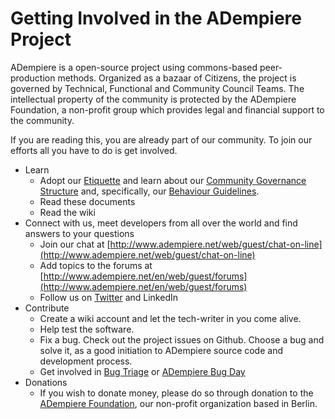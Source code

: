 # Getting Involved in the ADempiere Project

ADempiere is a open-source project using commons-based peer-production methods. Organized as a bazaar of Citizens, the project is governed by Technical, Functional and Community Council Teams. The intellectual property of the community is protected by the ADempiere Foundation, a non-profit group which provides legal and financial support to the community.

If you are reading this, you are already part of our community. To join our efforts all you have to do is get involved.

* Learn
  * Adopt our [Etiquette](http://wiki.adempiere.net/Etiquette) and learn about our [Community Governance Structure](http://wiki.adempiere.net/Community_Governance) and, specifically, our [Behaviour Guidelines](http://wiki.adempiere.net/Community_Governance#Behavior).
  * Read these documents
  * Read the wiki
* Connect with us, meet developers from all over the world and find answers to your questions
  * Join our chat at [http://www.adempiere.net/web/guest/chat-on-line](http://www.adempiere.net/web/guest/chat-on-line)
  * Add topics to the forums at [http://www.adempiere.net/en/web/guest/forums](http://www.adempiere.net/en/web/guest/forums)
  * Follow us on [Twitter](http://www.twitter.com/adempiere) and LinkedIn
* Contribute
  * Create a wiki account and let the tech-writer in you come alive.
  * Help test the software.
  * Fix a bug.  Check out the project issues on Github.  Choose a bug and solve it, as a good initiation to ADempiere source code and development process.
  * Get involved in [Bug Triage](http://wiki.adempiere.net/Bug_Triage)  or [ADempiere Bug Day](http://wiki.adempiere.net/ADempiere_Bug_Day)
* Donations
  * If you wish to donate money, please do so through donation to the [ADempiere Foundation](http://www.adempiere.net/en/web/guest/thefoundation), our non-profit organization based in Berlin.


